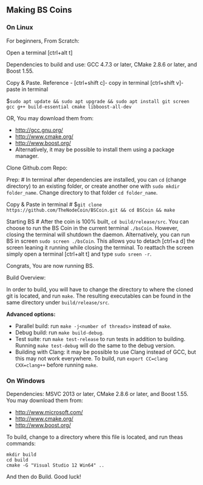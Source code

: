 ## Making BS Coins #

### On Linux

For beginners, From Scratch:

Open a terminal [ctrl+alt t]

Dependencies to build and use: GCC 4.7.3 or later, CMake 2.8.6 or later, and Boost 1.55.

Copy & Paste.  Reference -   [ctrl+shift c]- copy in terminal    [ctrl+shift v]- paste in terminal

$`sudo apt update && sudo apt upgrade && sudo apt install git screen gcc g++ build-essential cmake libboost-all-dev`

OR, You may download them from:

* http://gcc.gnu.org/
* http://www.cmake.org/
* http://www.boost.org/
* Alternatively, it may be possible to install them using a package manager.

Clone Github.com Repo:

Prep: #
In terminal after dependencies are installed, you can `cd` (change directory) to an existing folder, or create another one with `sudo mkdir folder_name`. Change directory to that folder `cd folder_name`.

Copy & Paste in terminal #
$`git clone https://github.com/TheNodeCoin/BSCoin.git && cd BSCoin && make`

Starting BS #
After the coin is 100% built, `cd build/release/src`.
You can choose to run the BS Coin in the current terminal `./bsCoin`.  However, closing the terminal will shutdown the daemon.  Alternatively, you can run BS in screen `sudo screen ./bsCoin`.  This allows you to detach [ctrl+a d] the screen leaning it running while closing the terminal.  To reattach the screen simply open a terminal [ctrl+alt t] and type `sudo sreen -r`.

Congrats, You are now running BS.

Build Overview:

In order to build, you will have to change the directory to where the cloned git is located, and run `make`. The resulting executables can be found in the same directory under `build/release/src`.

**Advanced options:**

* Parallel build: run `make -j<number of threads>` instead of `make`.
* Debug build: run `make build-debug`.
* Test suite: run `make test-release` to run tests in addition to building. Running `make test-debug` will do the same to the debug version.
* Building with Clang: it may be possible to use Clang instead of GCC, but this may not work everywhere. To build, run `export CC=clang CXX=clang++` before running `make`.

### On Windows
Dependencies: MSVC 2013 or later, CMake 2.8.6 or later, and Boost 1.55. You may download them from:

* http://www.microsoft.com/
* http://www.cmake.org/
* http://www.boost.org/

To build, change to a directory where this file is located, and run theas commands: 
```
mkdir build
cd build
cmake -G "Visual Studio 12 Win64" ..
```

And then do Build.
Good luck!

